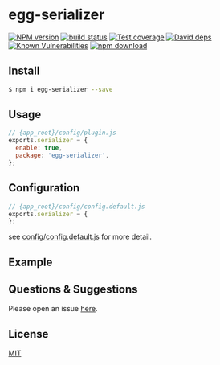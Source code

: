 # egg-serializer

[![NPM version][npm-image]][npm-url]
[![build status][travis-image]][travis-url]
[![Test coverage][codecov-image]][codecov-url]
[![David deps][david-image]][david-url]
[![Known Vulnerabilities][snyk-image]][snyk-url]
[![npm download][download-image]][download-url]

[npm-image]: https://img.shields.io/npm/v/egg-serializer.svg?style=flat-square
[npm-url]: https://npmjs.org/package/egg-serializer
[travis-image]: https://img.shields.io/travis/eggjs/egg-serializer.svg?style=flat-square
[travis-url]: https://travis-ci.org/eggjs/egg-serializer
[codecov-image]: https://img.shields.io/codecov/c/github/eggjs/egg-serializer.svg?style=flat-square
[codecov-url]: https://codecov.io/github/eggjs/egg-serializer?branch=master
[david-image]: https://img.shields.io/david/eggjs/egg-serializer.svg?style=flat-square
[david-url]: https://david-dm.org/eggjs/egg-serializer
[snyk-image]: https://snyk.io/test/npm/egg-serializer/badge.svg?style=flat-square
[snyk-url]: https://snyk.io/test/npm/egg-serializer
[download-image]: https://img.shields.io/npm/dm/egg-serializer.svg?style=flat-square
[download-url]: https://npmjs.org/package/egg-serializer

<!--
Description here.
-->

## Install

```bash
$ npm i egg-serializer --save
```

## Usage

```js
// {app_root}/config/plugin.js
exports.serializer = {
  enable: true,
  package: 'egg-serializer',
};
```

## Configuration

```js
// {app_root}/config/config.default.js
exports.serializer = {
};
```

see [config/config.default.js](config/config.default.js) for more detail.

## Example

<!-- example here -->

## Questions & Suggestions

Please open an issue [here](https://github.com/eggjs/egg/issues).

## License

[MIT](LICENSE)
